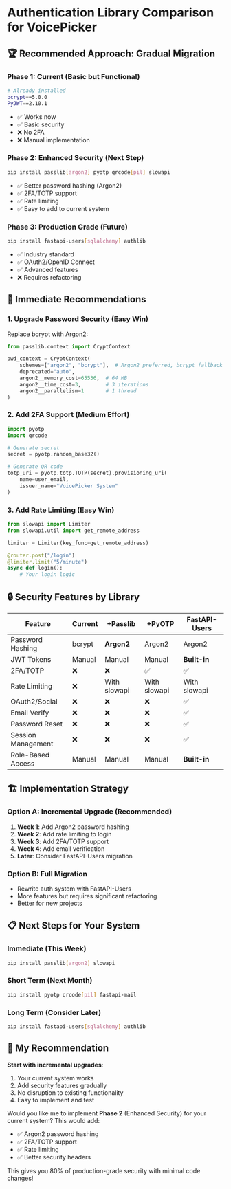 # Authentication Library Comparison for VoicePicker

## 🏆 **Recommended Approach: Gradual Migration**

### **Phase 1: Current (Basic but Functional)**
```bash
# Already installed
bcrypt==5.0.0
PyJWT==2.10.1
```
- ✅ Works now
- ✅ Basic security
- ❌ No 2FA
- ❌ Manual implementation

### **Phase 2: Enhanced Security (Next Step)**
```bash
pip install passlib[argon2] pyotp qrcode[pil] slowapi
```
- ✅ Better password hashing (Argon2)
- ✅ 2FA/TOTP support
- ✅ Rate limiting
- ✅ Easy to add to current system

### **Phase 3: Production Grade (Future)**
```bash
pip install fastapi-users[sqlalchemy] authlib
```
- ✅ Industry standard
- ✅ OAuth2/OpenID Connect
- ✅ Advanced features
- ❌ Requires refactoring

## 🎯 **Immediate Recommendations**

### **1. Upgrade Password Security (Easy Win)**
Replace bcrypt with Argon2:
```python
from passlib.context import CryptContext

pwd_context = CryptContext(
    schemes=["argon2", "bcrypt"],  # Argon2 preferred, bcrypt fallback
    deprecated="auto",
    argon2__memory_cost=65536,  # 64 MB
    argon2__time_cost=3,        # 3 iterations  
    argon2__parallelism=1       # 1 thread
)
```

### **2. Add 2FA Support (Medium Effort)**
```python
import pyotp
import qrcode

# Generate secret
secret = pyotp.random_base32()

# Generate QR code
totp_uri = pyotp.totp.TOTP(secret).provisioning_uri(
    name=user_email,
    issuer_name="VoicePicker System"
)
```

### **3. Add Rate Limiting (Easy Win)**
```python
from slowapi import Limiter
from slowapi.util import get_remote_address

limiter = Limiter(key_func=get_remote_address)

@router.post("/login")
@limiter.limit("5/minute")
async def login():
    # Your login logic
```

## 🔒 **Security Features by Library**

| Feature | Current | +Passlib | +PyOTP | FastAPI-Users |
|---------|---------|----------|---------|---------------|
| Password Hashing | bcrypt | **Argon2** | Argon2 | Argon2 |
| JWT Tokens | Manual | Manual | Manual | **Built-in** |
| 2FA/TOTP | ❌ | ❌ | ✅ | ✅ |
| Rate Limiting | ❌ | With slowapi | With slowapi | With slowapi |
| OAuth2/Social | ❌ | ❌ | ❌ | ✅ |
| Email Verify | ❌ | ❌ | ❌ | ✅ |
| Password Reset | ❌ | ❌ | ❌ | ✅ |
| Session Management | ❌ | ❌ | ❌ | ✅ |
| Role-Based Access | Manual | Manual | Manual | **Built-in** |

## 🏗️ **Implementation Strategy**

### **Option A: Incremental Upgrade (Recommended)**
1. **Week 1**: Add Argon2 password hashing
2. **Week 2**: Add rate limiting to login
3. **Week 3**: Add 2FA/TOTP support  
4. **Week 4**: Add email verification
5. **Later**: Consider FastAPI-Users migration

### **Option B: Full Migration**
- Rewrite auth system with FastAPI-Users
- More features but requires significant refactoring
- Better for new projects

## 📋 **Next Steps for Your System**

### **Immediate (This Week)**
```bash
pip install passlib[argon2] slowapi
```

### **Short Term (Next Month)**  
```bash
pip install pyotp qrcode[pil] fastapi-mail
```

### **Long Term (Consider Later)**
```bash
pip install fastapi-users[sqlalchemy] authlib
```

## 🎯 **My Recommendation**

**Start with incremental upgrades**:
1. Your current system works
2. Add security features gradually  
3. No disruption to existing functionality
4. Easy to implement and test

Would you like me to implement **Phase 2** (Enhanced Security) for your current system? This would add:
- ✅ Argon2 password hashing
- ✅ 2FA/TOTP support
- ✅ Rate limiting
- ✅ Better security headers

This gives you 80% of production-grade security with minimal code changes!